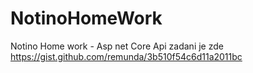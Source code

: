 # NotinoHomeWork
Notino Home work - Asp net Core Api
zadani je zde https://gist.github.com/remunda/3b510f54c6d11a2011bc
